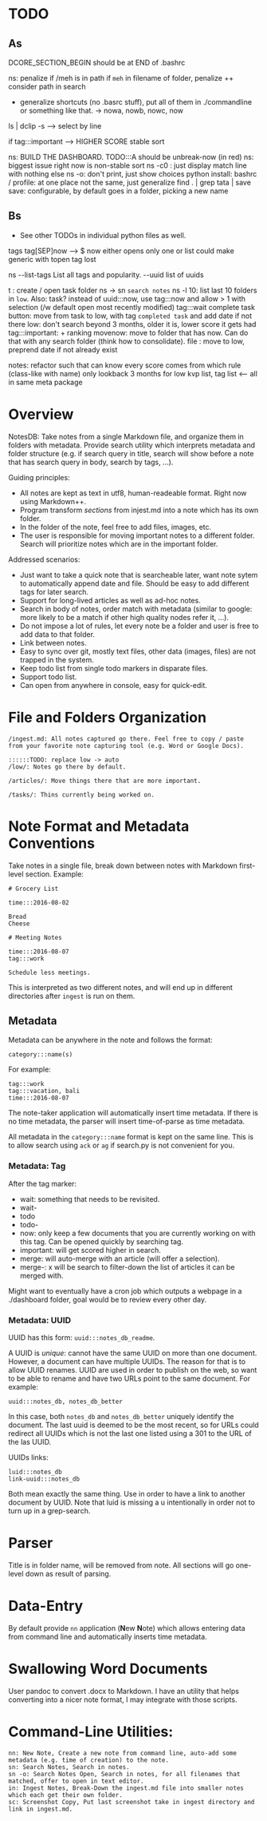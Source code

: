 
# TODO

## As

DCORE_SECTION_BEGIN should be at END of .bashrc

ns: penalize if /meh is in path
    if `meh` in filename of folder, penalize
++ consider path in search

- generalize shortcuts (no .basrc stuff), put all of them in ./commandline or something like that. 
-> nowa, nowb, nowc, now

ls | dclip -s
--> select by line
 
if tag:::important --> HIGHER SCORE
stable sort

ns: BUILD THE DASHBOARD. TODO:::A should be unbreak-now (in red)
ns: biggest issue right now is non-stable sort
ns <x> -c0 : just display match line with nothing else
ns -o: don't print, just show choices
python install: bashrc / profile: at one place not the same, just generalize
find . | grep tata | save
save: configurable, by default goes in a folder, picking a new name


## Bs

- See other TODOs in individual python files as well.

tags
    tag[SEP]now --> $ now either opens only one or list 
    could make generic with topen <tag>
    tag lost

ns --list-tags
    List all tags and popularity.
    --uuid list of uuids

t <t number>: create / open task folder
ns -> sn `search notes`
ns -l 10: list last 10 folders in `low`. Also: task?
instead of uuid:::now, use tag:::now and allow > 1 with selection (/w default open most recently modified)
tag:::wait
complete task button: move from task to low, with tag `completed task` and add date if not there
low: don't search beyond 3 months, older it is, lower score it gets
had tag:::important: + ranking
movenow: move to folder that has now. Can do that with any search folder (think how to consolidate).
file <folder>: move to low, preprend date if not already exist

notes:
    refactor such that can know every score comes from which rule (class-like with name)
    only lookback 3 months for low
    kvp list, tag list <-- all in same meta package

# Overview

NotesDB: Take notes from a single Markdown file, and organize them in folders with metadata. Provide search utility which interprets metadata and folder structure (e.g. if search query in title, search will show before a note that has search query in body, search by tags, ...).

Guiding principles:

- All notes are kept as text in utf8, human-readeable format. Right now using Markdown++.
- Program transform _sections_ from injest.md into a note which has its own folder.
- In the folder of the note, feel free to add files, images, etc.
- The user is responsible for moving important notes to a different folder. Search will prioritize notes which are in the important folder.

Addressed scenarios:

- Just want to take a quick note that is searcheable later, want note sytem to automatically append date and file. Should be easy to add different tags for later search.
- Support for long-lived articles as well as ad-hoc notes.
- Search in body of notes, order match with metadata (similar to google: more likely to be a match if other high quality nodes refer it, ...).
- Do not impose a lot of rules, let every note be a folder and user is free to add data to that folder.
- Link between notes.
- Easy to sync over git, mostly text files, other data (images, files) are not trapped in the system.
- Keep todo list from single todo markers in disparate files.
- Support todo list.
- Can open from anywhere in console, easy for quick-edit.

# File and Folders Organization 
	
	/ingest.md: All notes captured go there. Feel free to copy / paste from your favorite note capturing tool (e.g. Word or Google Docs).
    
    ::::::TODO: replace low -> auto
    /low/: Notes go there by default.
    
    /articles/: Move things there that are more important.

    /tasks/: Thins currently being worked on.

# Note Format and Metadata Conventions

Take notes in a single file, break down between notes with Markdown first-level section. Example:

	# Grocery List

	time:::2016-08-02

	Bread
	Cheese

	# Meeting Notes

	time:::2016-08-07
	tag:::work

	Schedule less meetings.

This is interpreted as two different notes, and will end up in different directories after `ingest` is run on them.

## Metadata

Metadata can be anywhere in the note and follows the format: 

	category:::name(s)

For example:

	tag:::work
	tag:::vacation, bali
	time:::2016-08-07
	
The note-taker application will automatically insert time metadata. If there is no time metadata, the parser will insert time-of-parse as time metadata.

All metadata in the `category:::name` format is kept on the same line. This is to allow search using `ack` or `ag` if search.py is not convenient for you.

### Metadata: Tag 

After the tag marker:

- wait: something that needs to be revisited.
- wait-<whatever>
- todo
- todo-<priority-lexicographical>
- now: only keep a few documents that you are currently working on with this tag. Can be opened quickly by searching tag.
- important: will get scored higher in search.
- merge: will auto-merge with an article (will offer a selection).
- merge-<x>: x will be search to filter-down the list of articles it can be merged with.

Might want to eventually have a cron job which outputs a webpage in a ./dashboard folder, goal would be to review every other day.

### Metadata: UUID

UUID has this form: `uuid:::notes_db_readme`.

A UUID is _unique_: cannot have the same UUID on more than one document. However, a document can have multiple UUIDs. The reason for that is to allow UUID renames. UUID are used in order to publish on the web, so want to be able to rename and have two URLs point to the same document. For example:

    uuid:::notes_db, notes_db_better

In this case, both `notes_db` and `notes_db_better` uniquely identify the document. The last uuid is deemed to be the most recent, so for URLs could redirect all UUIDs which is not the last one listed using a 301 to the URL of the las UUID.

UUIDs links:

    luid:::notes_db
    link-uuid:::notes_db

Both mean exactly the same thing. Use in order to have a link to another document by UUID.
Note that luid is missing a u intentionally in order not to turn up in a grep-search.

# Parser

Title is in folder name, will be removed from note. All sections will go one-level down as result of parsing.

# Data-Entry

By default provide `nn` application (**N**ew **N**ote) which allows entering data from command line and automatically inserts time metadata.

# Swallowing Word Documents

User pandoc to convert .docx to Markdown. I have an utility that helps converting into a nicer note format, I may integrate with those scripts.

# Command-Line Utilities:

    nn: New Note, Create a new note from command line, auto-add some metadata (e.g. time of creation) to the note.
    sn: Search Notes, Search in notes.
    sn -o: Search Notes Open, Search in notes, for all filenames that matched, offer to open in text editor.
    in: Ingest Notes, Break-Down the ingest.md file into smaller notes which each get their own folder.
    sc: Screenshot Copy, Put last screenshot take in ingest directory and link in ingest.md.

